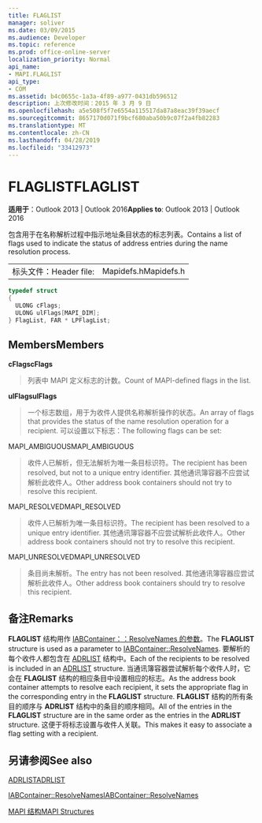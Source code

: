 ```yaml
---
title: FLAGLIST
manager: soliver
ms.date: 03/09/2015
ms.audience: Developer
ms.topic: reference
ms.prod: office-online-server
localization_priority: Normal
api_name:
- MAPI.FLAGLIST
api_type:
- COM
ms.assetid: b4c0655c-1a3a-4f89-a977-0431db596512
description: 上次修改时间：2015 年 3 月 9 日
ms.openlocfilehash: a5e508f5f7e6554a115517da87a8eac39f39aecf
ms.sourcegitcommit: 8657170d071f9bcf680aba50b9c07f2a4fb82283
ms.translationtype: MT
ms.contentlocale: zh-CN
ms.lasthandoff: 04/28/2019
ms.locfileid: "33412973"
---
```

# <a name="flaglist"></a><span data-ttu-id="174e0-103">FLAGLIST</span><span class="sxs-lookup"><span data-stu-id="174e0-103">FLAGLIST</span></span>

  
  
<span data-ttu-id="174e0-104">**适用于**：Outlook 2013 | Outlook 2016</span><span class="sxs-lookup"><span data-stu-id="174e0-104">**Applies to**: Outlook 2013 | Outlook 2016</span></span> 
  
<span data-ttu-id="174e0-105">包含用于在名称解析过程中指示地址条目状态的标志列表。</span><span class="sxs-lookup"><span data-stu-id="174e0-105">Contains a list of flags used to indicate the status of address entries during the name resolution process.</span></span>
  
|||
|:-----|:-----|
|<span data-ttu-id="174e0-106">标头文件：</span><span class="sxs-lookup"><span data-stu-id="174e0-106">Header file:</span></span>  <br/> |<span data-ttu-id="174e0-107">Mapidefs.h</span><span class="sxs-lookup"><span data-stu-id="174e0-107">Mapidefs.h</span></span>  <br/> |
   
```cpp
typedef struct
{
  ULONG cFlags;
  ULONG ulFlags[MAPI_DIM];
} FlagList, FAR * LPFlagList;

```

## <a name="members"></a><span data-ttu-id="174e0-108">Members</span><span class="sxs-lookup"><span data-stu-id="174e0-108">Members</span></span>

 <span data-ttu-id="174e0-109">**cFlags**</span><span class="sxs-lookup"><span data-stu-id="174e0-109">**cFlags**</span></span>
  
> <span data-ttu-id="174e0-110">列表中 MAPI 定义标志的计数。</span><span class="sxs-lookup"><span data-stu-id="174e0-110">Count of MAPI-defined flags in the list.</span></span>
    
 <span data-ttu-id="174e0-111">**ulFlags**</span><span class="sxs-lookup"><span data-stu-id="174e0-111">**ulFlags**</span></span>
  
> <span data-ttu-id="174e0-112">一个标志数组，用于为收件人提供名称解析操作的状态。</span><span class="sxs-lookup"><span data-stu-id="174e0-112">An array of flags that provides the status of the name resolution operation for a recipient.</span></span> <span data-ttu-id="174e0-113">可以设置以下标志：</span><span class="sxs-lookup"><span data-stu-id="174e0-113">The following flags can be set:</span></span>
    
<span data-ttu-id="174e0-114">MAPI_AMBIGUOUS</span><span class="sxs-lookup"><span data-stu-id="174e0-114">MAPI_AMBIGUOUS</span></span> 
  
> <span data-ttu-id="174e0-115">收件人已解析，但无法解析为唯一条目标识符。</span><span class="sxs-lookup"><span data-stu-id="174e0-115">The recipient has been resolved, but not to a unique entry identifier.</span></span> <span data-ttu-id="174e0-116">其他通讯簿容器不应尝试解析此收件人。</span><span class="sxs-lookup"><span data-stu-id="174e0-116">Other address book containers should not try to resolve this recipient.</span></span> 
    
<span data-ttu-id="174e0-117">MAPI_RESOLVED</span><span class="sxs-lookup"><span data-stu-id="174e0-117">MAPI_RESOLVED</span></span> 
  
> <span data-ttu-id="174e0-118">收件人已解析为唯一条目标识符。</span><span class="sxs-lookup"><span data-stu-id="174e0-118">The recipient has been resolved to a unique entry identifier.</span></span> <span data-ttu-id="174e0-119">其他通讯簿容器不应尝试解析此收件人。</span><span class="sxs-lookup"><span data-stu-id="174e0-119">Other address book containers should not try to resolve this recipient.</span></span> 
    
<span data-ttu-id="174e0-120">MAPI_UNRESOLVED</span><span class="sxs-lookup"><span data-stu-id="174e0-120">MAPI_UNRESOLVED</span></span> 
  
> <span data-ttu-id="174e0-121">条目尚未解析。</span><span class="sxs-lookup"><span data-stu-id="174e0-121">The entry has not been resolved.</span></span> <span data-ttu-id="174e0-122">其他通讯簿容器应尝试解析此收件人。</span><span class="sxs-lookup"><span data-stu-id="174e0-122">Other address book containers should try to resolve this recipient.</span></span>
    
## <a name="remarks"></a><span data-ttu-id="174e0-123">备注</span><span class="sxs-lookup"><span data-stu-id="174e0-123">Remarks</span></span>

<span data-ttu-id="174e0-124">**FLAGLIST** 结构用作 [IABContainer：：ResolveNames 的参数](iabcontainer-resolvenames.md)。</span><span class="sxs-lookup"><span data-stu-id="174e0-124">The **FLAGLIST** structure is used as a parameter to [IABContainer::ResolveNames](iabcontainer-resolvenames.md).</span></span> <span data-ttu-id="174e0-125">要解析的每个收件人都包含在 [ADRLIST](adrlist.md) 结构中。</span><span class="sxs-lookup"><span data-stu-id="174e0-125">Each of the recipients to be resolved is included in an [ADRLIST](adrlist.md) structure.</span></span> <span data-ttu-id="174e0-126">当通讯簿容器尝试解析每个收件人时，它会在 **FLAGLIST** 结构的相应条目中设置相应的标志。</span><span class="sxs-lookup"><span data-stu-id="174e0-126">As the address book container attempts to resolve each recipient, it sets the appropriate flag in the corresponding entry in the **FLAGLIST** structure.</span></span> <span data-ttu-id="174e0-127">**FLAGLIST** 结构的所有条目的顺序与 **ADRLIST** 结构中的条目的顺序相同。</span><span class="sxs-lookup"><span data-stu-id="174e0-127">All of the entries in the **FLAGLIST** structure are in the same order as the entries in the **ADRLIST** structure.</span></span> <span data-ttu-id="174e0-128">这便于将标志设置与收件人关联。</span><span class="sxs-lookup"><span data-stu-id="174e0-128">This makes it easy to associate a flag setting with a recipient.</span></span> 
  
## <a name="see-also"></a><span data-ttu-id="174e0-129">另请参阅</span><span class="sxs-lookup"><span data-stu-id="174e0-129">See also</span></span>



[<span data-ttu-id="174e0-130">ADRLIST</span><span class="sxs-lookup"><span data-stu-id="174e0-130">ADRLIST</span></span>](adrlist.md)
  
[<span data-ttu-id="174e0-131">IABContainer::ResolveNames</span><span class="sxs-lookup"><span data-stu-id="174e0-131">IABContainer::ResolveNames</span></span>](iabcontainer-resolvenames.md)


[<span data-ttu-id="174e0-132">MAPI 结构</span><span class="sxs-lookup"><span data-stu-id="174e0-132">MAPI Structures</span></span>](mapi-structures.md)

